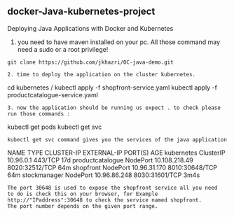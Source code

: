 ## docker-Java-kubernetes-project
Deploying Java Applications with Docker and Kubernetes
1. you need to have maven installed on your pc. All those command may need a sudo or a root privilege!
```
git clone https://github.com/jkhazri/OC-java-demo.git
```
```
2. time to deploy the application on the cluster kubernetes.
```
cd kubernetes /
kubectl apply -f shopfront-service.yaml
kubectl apply -f productcatalogue-service.yaml
```
3. now the application should be running us expect . to check please run those commands :
```
kubectl get pods
kubectl get svc
```
kubectl get svc command gives you the services of the java application 
```
NAME               TYPE        CLUSTER-IP      EXTERNAL-IP   PORT(S)          AGE
kubernetes         ClusterIP   10.96.0.1       <none>        443/TCP          17d
productcatalogue   NodePort    10.108.218.49   <none>        8020:32512/TCP   64m
shopfront          NodePort    10.96.31.170    <none>        8010:30648/TCP   64m
stockmanager       NodePort    10.96.86.248    <none>        8030:31601/TCP   3m4s
```
The port 30648 is used to expose the shopfront service all you need  to do is check this on your browser, for Example http://"IPaddress":30648 to check the service named shopfront.
The port number depends on the given port range. 
